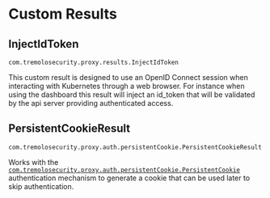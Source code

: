 # Custom Results

## InjectIdToken

`com.tremolosecurity.proxy.results.InjectIdToken`

This custom result is designed to use an OpenID Connect session when interacting with Kubernetes through a web browser. For instance when using the dashboard this result will inject an id_token that will be validated by the api server providing authenticated access.

## PersistentCookieResult

`com.tremolosecurity.proxy.auth.persistentCookie.PersistentCookieResult`

Works with the [`com.tremolosecurity.proxy.auth.persistentCookie.PersistentCookie`](/documentation/reference/authentication-mechanisms/#persistentcookie) authentication mechanism to generate a cookie that can be used later to skip authentication.